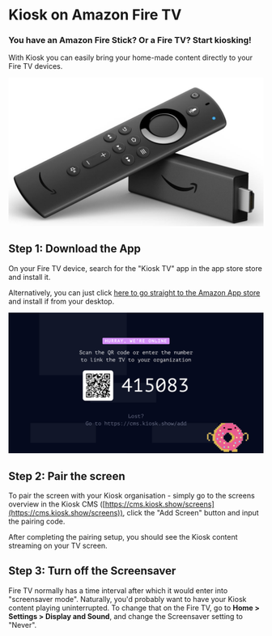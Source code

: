 # Kiosk on Amazon Fire TV
### You have an Amazon Fire Stick? Or a Fire TV? Start kiosking!

With Kiosk you can easily bring your home-made content directly to your Fire TV devices.

![fire tv stick](./firetv.png)

## Step 1: Download the App
On your Fire TV device, search for the "Kiosk TV" app in the app store store and install it. 

Alternatively, you can just click [here to go straight to the Amazon App store](https://www.amazon.com/dp/B08TB2DGBB) and install if from your desktop. 

![screenshot](./screenshot1.png)

## Step 2: Pair the screen

To pair the screen with your Kiosk organisation - simply go to the screens overview in the Kiosk CMS ([https://cms.kiosk.show/screens](https://cms.kiosk.show/screens)), click the "Add Screen" button and input the pairing code.

After completing the pairing setup, you should see the Kiosk content streaming on your TV screen.

## Step 3: Turn off the Screensaver 
Fire TV normally has a time interval after which it would enter into "screensaver mode". Naturally, you'd probably want to have your Kiosk content playing uninterrupted. To change that on the Fire TV, go to **Home > Settings > Display and Sound**, and change the Screensaver setting to "Never".


